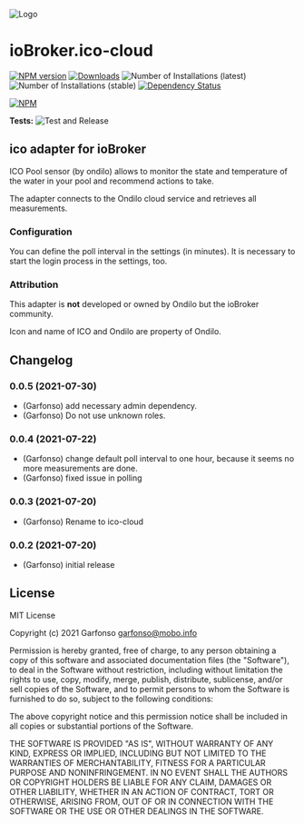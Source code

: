 ![Logo](admin.ico-cloud.png)
# ioBroker.ico-cloud

[![NPM version](https://img.shields.io/npm/v/iobroker.ico-cloud.svg)](https://www.npmjs.com/package/iobroker.ico-cloud)
[![Downloads](https://img.shields.io/npm/dm/iobroker.ico-cloud.svg)](https://www.npmjs.com/package/iobroker.ico-cloud)
![Number of Installations (latest)](https://iobroker.live/badges.ico-cloud-installed.svg)
![Number of Installations (stable)](https://iobroker.live/badges.ico-cloud-stable.svg)
[![Dependency Status](https://img.shields.io/david/iobroker-community-adapters/iobroker.ico-cloud.svg)](https://david-dm.org/iobroker-community-adapters/iobroker.ico-cloud)

[![NPM](https://nodei.co/npm/iobroker.ico-cloud.png?downloads=true)](https://nodei.co/npm/iobroker.ico-cloud/)

**Tests:** ![Test and Release](https://github.com/iobroker-community-adapters/ioBroker.ico-cloud/workflows/Test%20and%20Release/badge.svg)

## ico adapter for ioBroker

ICO Pool sensor (by ondilo) allows to monitor the state and temperature of the water in your pool and recommend actions to take.

The adapter connects to the Ondilo cloud service and retrieves all measurements.

### Configuration 
You can define the poll interval in the settings (in minutes). 
It is necessary to start the login process in the settings, too.


### Attribution 
This adapter is **not** developed or owned by Ondilo but the ioBroker community.

Icon and name of ICO and Ondilo are property of Ondilo.

## Changelog
<!--
    Placeholder for the next version (at the beginning of the line):
    ### **WORK IN PROGRESS**
-->
### 0.0.5 (2021-07-30)
* (Garfonso) add necessary admin dependency.
* (Garfonso) Do not use unknown roles.

### 0.0.4 (2021-07-22)
* (Garfonso) change default poll interval to one hour, because it seems no more measurements are done.
* (Garfonso) fixed issue in polling

### 0.0.3 (2021-07-20)
* (Garfonso) Rename to ico-cloud

### 0.0.2 (2021-07-20)
* (Garfonso) initial release

## License
MIT License

Copyright (c) 2021 Garfonso <garfonso@mobo.info>

Permission is hereby granted, free of charge, to any person obtaining a copy
of this software and associated documentation files (the "Software"), to deal
in the Software without restriction, including without limitation the rights
to use, copy, modify, merge, publish, distribute, sublicense, and/or sell
copies of the Software, and to permit persons to whom the Software is
furnished to do so, subject to the following conditions:

The above copyright notice and this permission notice shall be included in all
copies or substantial portions of the Software.

THE SOFTWARE IS PROVIDED "AS IS", WITHOUT WARRANTY OF ANY KIND, EXPRESS OR
IMPLIED, INCLUDING BUT NOT LIMITED TO THE WARRANTIES OF MERCHANTABILITY,
FITNESS FOR A PARTICULAR PURPOSE AND NONINFRINGEMENT. IN NO EVENT SHALL THE
AUTHORS OR COPYRIGHT HOLDERS BE LIABLE FOR ANY CLAIM, DAMAGES OR OTHER
LIABILITY, WHETHER IN AN ACTION OF CONTRACT, TORT OR OTHERWISE, ARISING FROM,
OUT OF OR IN CONNECTION WITH THE SOFTWARE OR THE USE OR OTHER DEALINGS IN THE
SOFTWARE.
